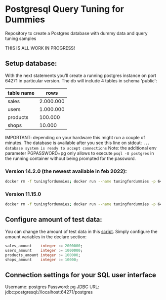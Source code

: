 # Postgresql Query Tuning for Dummies
Repository to create a Postgres database with dummy data and query tuning samples

THIS IS ALL WORK IN PROGRESS!

## Setup database:
With the next statements you'll create a running postgres instance on port 64271 in particular version.
The db will include 4 tables in schema 'public':

| table name | rows      |
|------------|-----------|
| sales      | 2.000.000 |
| users      | 1.000.000 |
| products   | 100.000   |
| shops      | 10.000    |

IMPORTANT: depending on your hardware this might run a couple of minutes.
The database is available after you see this line on stdout:
`... database system is ready to accept connections`
Note: the additional env parameter PGPASSWORD=pg only allows to execute `psql -U postgres` in the running container without being prompted for the password.

### Version 14.2.0 (the newest available in feb 2022):
```bash
docker rm -f tuningfordummies; docker run --name tuningfordummies -p 64271:5432 -v $(pwd)/scripts:/docker-entrypoint-initdb.d/ -e POSTGRESQL_PASSWORD=pg -e PGPASSWORD=pg bitnami/postgresql:14.2.0

```

### Version 11.15.0
```bash
docker rm -f tuningfordummies; docker run --name tuningfordummies -p 64271:5432 -v $(pwd)/scripts:/docker-entrypoint-initdb.d/ -e POSTGRESQL_PASSWORD=pg -e PGPASSWORD=pg bitnami/postgresql:11.15.0
```

## Configure amount of test data:
You can change the amount of test data in this [script](scripts/gen_data.sql.lqs).
Simply configure the amount variables in the declare section:
```sql
sales_amount    integer := 2000000;
users_amount    integer := 1000000;
products_amount integer := 100000;
shops_amount    integer := 10000;
```

## Connection settings for your SQL user interface
Username: postgres
Password: pg
JDBC URL: jdbc:postgresql://localhost:64271/postgres

